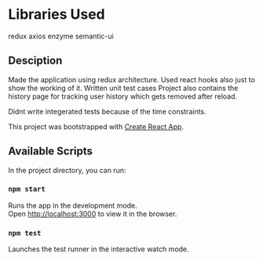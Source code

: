 # Libraries Used
redux
axios
enzyme
semantic-ui

## Desciption
Made the application using redux architecture.
Used react hooks also just to show the working of it.
Written unit test cases
Project also contains the history page for tracking user history which gets removed after reload.

Didnt write integerated tests because of the time constraints.

This project was bootstrapped with [Create React App](https://github.com/facebook/create-react-app).

## Available Scripts

In the project directory, you can run:

### `npm start`

Runs the app in the development mode.<br />
Open [http://localhost:3000](http://localhost:3000) to view it in the browser.


### `npm test`

Launches the test runner in the interactive watch mode.<br />

